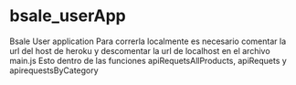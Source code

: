 # bsale_userApp
Bsale User application
Para correrla localmente es necesario comentar la url del host de heroku y descomentar la url de localhost en el archivo main.js
Esto dentro de las funciones apiRequetsAllProducts, apiRequets y apirequestsByCategory
